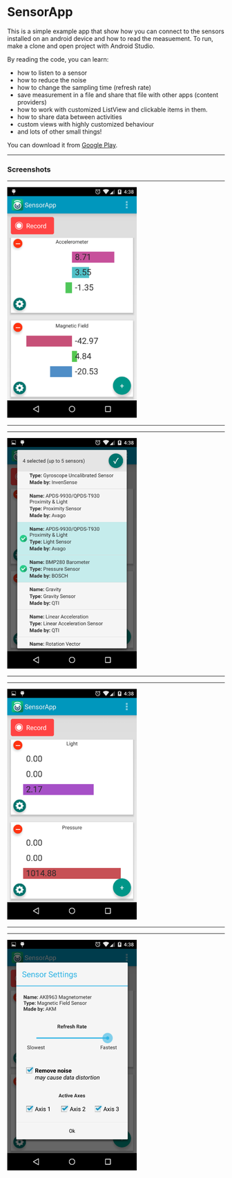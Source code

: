 # SensorApp

This is a simple example app that show how you can connect to the sensors installed on an android device and how to read the measuement. To run, make a clone and open project with Android Studio.


By reading the code, you can learn:
 * how to listen to a sensor
 * how to reduce the noise
 * how to change the sampling time (refresh rate)
 * save measurement in a file and share that file with other apps (content providers)
 * how to work with customized ListView and clickable items in them.
 * how to share data between activities
 * custom views with highly customized behaviour
 * and lots of other small things!



You can download it from [Google Play](https://play.google.com/store/apps/details?id=com.itskasra.devicesensormanager).


---
### Screenshots

---

![](https://github.com/githubsaturn/DeviceSensorManager/blob/master/screenshots/2015-07-18%2023-1.png)

---
---
![](https://github.com/githubsaturn/DeviceSensorManager/blob/master/screenshots/2015-07-18%2023-2.png)

---
---
![](https://github.com/githubsaturn/DeviceSensorManager/blob/master/screenshots/2015-07-18%2023-3.png)

---
---
![](https://github.com/githubsaturn/DeviceSensorManager/blob/master/screenshots/2015-07-18%2023-4.png)

